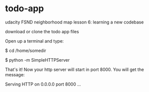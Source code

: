 # todo-app
udacity FSND neighborhood map lesson 6: learning a new codebase

download or clone the todo app files

Open up a terminal and type:

$ cd /home/somedir

$ python -m SimpleHTTPServer

That's it! Now your http server will start in port 8000. You will get the message:

Serving HTTP on 0.0.0.0 port 8000 ...

